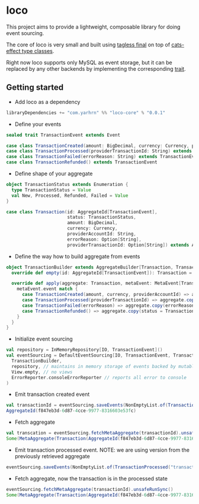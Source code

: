# loco
This project aims to provide a lightweight, composable library for doing event sourcing. 

The core of loco is very small and built using [tagless final](https://www.youtube.com/watch?v=8sgAUIB8JOY) on top of [cats-effect type classes](https://typelevel.org/cats-effect/typeclasses/).

Right now loco supports only MySQL as event storage, but it can be replaced by any other backends by implementing the corresponding [trait](https://github.com/yarhrn/loco/blob/master/core/src/main/scala/loco/repository/EventsRepository.scala).



## Getting started

- Add loco as a dependency 
```scala
libraryDependencies += "com.yarhrn" %% "loco-core" % "0.0.1"
```
- Define your events
```scala
sealed trait TransactionEvent extends Event

case class TransactionCreated(amount: BigDecimal, currency: Currency, providerAccountId: String) extends TransactionEvent
case class TransactionProcessed(providerTransactionId: String) extends TransactionEvent
case class TransactionFailed(errorReason: String) extends TransactionEvent
case class TransactionRefunded() extends TransactionEvent

```
- Define shape of your aggregate
```scala
object TransactionStatus extends Enumeration {
  type TransactionStatus = Value
  val New, Processed, Refunded, Failed = Value
}

case class Transaction(id: AggregateId[TransactionEvent],
                       status: TransactionStatus,
                       amount: BigDecimal,
                       currency: Currency,
                       providerAccountId: String,
                       errorReason: Option[String],
                       providerTransactionId: Option[String]) extends Aggregate[TransactionEvent]

```
- Define the way how to build aggregate from events
```scala
object TransactionBuilder extends AggregateBuilder[Transaction, TransactionEvent] {
  override def empty(id: AggregateId[TransactionEvent]): Transaction = Transaction(id, null, null, null, null, None, None)

  override def apply(aggregate: Transaction, metaEvent: MetaEvent[TransactionEvent]): Transaction = {
    metaEvent.event match {
      case TransactionCreated(amount, currency, providerAccountId) => aggregate.copy(amount = amount, currency = currency, providerAccountId = providerAccountId, status = TransactionStatus.New)
      case TransactionProcessed(providerTransactionId) => aggregate.copy(providerTransactionId = Some(providerTransactionId), status = TransactionStatus.Processed)
      case TransactionFailed(errorReason) => aggregate.copy(errorReason = Some(errorReason), status = TransactionStatus.Failed)
      case TransactionRefunded() => aggregate.copy(status = TransactionStatus.Refunded)
    }
  }
}
```
- Initialize event sourcing 
```scala
val repository = InMemoryRepository[IO, TransactionEvent]()
val eventSourcing = DefaultEventSourcing[IO, TransactionEvent, Transaction](
  TransactionBuilder,
  repository, // maintains in memory storage of events backed by mutable reference to map
  View.empty, // no views
  ErrorReporter.consoleErrorReporter // reports all error to console
)
```
- Emit transaction created event
```scala
val transactionId = eventSourcing.saveEvents(NonEmptyList.of(TransactionCreated(5.5, Currency.getInstance("USD"), "profile-id"))).unsafeRunSync()
AggregateId(f847eb3d-6d87-4cce-9977-8316603e53fc)
```
- Fetch aggregate
```scala
val transcation = eventSourcing.fetchMetaAggregate(transactionId).unsafeRunSync()
Some(MetaAggregate(Transaction(AggregateId(f847eb3d-6d87-4cce-9977-8316603e53fc),New,5.5,USD,profile-id,None,None),AggregateVersion(1)))
```
- Emit transaction processed event. NOTE: we are using version from the previously retrieved aggregate
```scala
eventSourcing.saveEvents(NonEmptyList.of(TransactionProcessed("transaction-id")), transactionId, tx.get.version).unsafeRunSync()
```
- Fetch aggregate, now the transaction is in the processed state
```scala
eventSourcing.fetchMetaAggregate(transactionId).unsafeRunSync()
Some(MetaAggregate(Transaction(AggregateId(f847eb3d-6d87-4cce-9977-8316603e53fc),Processed,5.5,USD,profile-id,None,Some(transaction-id)),AggregateVersion(2)))
```